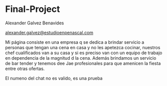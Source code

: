 # Final-Project
Alexander Galvez Benavides

alexander.galvez@estudioenpenascal.com


Mi página consiste en una empresa q se dedica a brindar servicio a personas que tengan una cena en casa y no les apetezca cocinar, nuestros chef cualificados van a su casa y si es preciso van con un equipo de trabajo en dependencia de la magnitud d la cena. Además brindamos un servicio de bar tender y tenemos dee Jae profesionales para que amenicen la fiesta entre otras ofertas.

El numeno del chat no es valido, es una prueba
